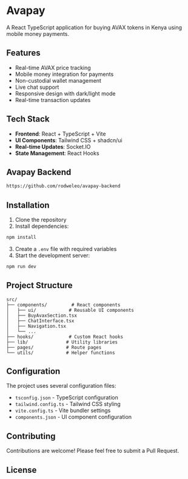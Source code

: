 # Avapay

A React TypeScript application for buying AVAX tokens in Kenya using mobile money payments.

## Features

- Real-time AVAX price tracking
- Mobile money integration for payments
- Non-custodial wallet management
- Live chat support
- Responsive design with dark/light mode
- Real-time transaction updates

## Tech Stack

- **Frontend**: React + TypeScript + Vite
- **UI Components**: Tailwind CSS + shadcn/ui
- **Real-time Updates**: Socket.IO
- **State Management**: React Hooks

## Avapay Backend
```bash
https://github.com/rodweleo/avapay-backend
```

## Installation

1. Clone the repository
2. Install dependencies:

```bash
npm install
```

3. Create a `.env` file with required variables
4. Start the development server:

```bash
npm run dev
```

## Project Structure

```
src/
├── components/         # React components
│   ├── ui/            # Reusable UI components
│   ├── BuyAvaxSection.tsx
│   ├── ChatInterface.tsx
│   ├── Navigation.tsx
│   └── ...
├── hooks/             # Custom React hooks
├── lib/              # Utility libraries
├── pages/            # Route pages
└── utils/            # Helper functions
```

## Configuration

The project uses several configuration files:

- `tsconfig.json` - TypeScript configuration
- `tailwind.config.ts` - Tailwind CSS styling
- `vite.config.ts` - Vite bundler settings
- `components.json` - UI component configuration

## Contributing

Contributions are welcome! Please feel free to submit a Pull Request.

## License
